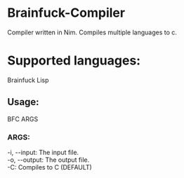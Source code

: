# Brainfuck-Compiler

Compiler written in Nim.
Compiles multiple languages to c.

# Supported languages:
Brainfuck
Lisp

## Usage:
BFC ARGS
### ARGS:
-i, --input: The input file.  
-o, --output: The output file.  
-C: Compiles to C (DEFAULT)
